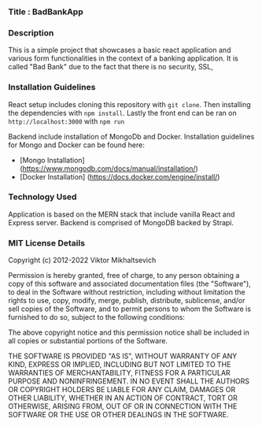 ### Title : BadBankApp

### Description

This is a simple project that showcases a basic react application and various form functionalities in the context of a banking application. It is called "Bad Bank" due to the fact that there is no security, SSL, 

### Installation Guidelines

React setup includes cloning this repository with `git clone`. Then installing the dependencies with `npm install`. Lastly the front end can be ran on `http://localhost:3000` with `npm run`

Backend include installation of MongoDb and Docker. Installation guidelines for Mongo and Docker can be found here:

- [Mongo Installation] (https://www.mongodb.com/docs/manual/installation/)
- [Docker Installation] (https://docs.docker.com/engine/install/)



### Technology Used

Application is based on the MERN stack that include vanilla React and Express server. Backend is comprised of MongoDB backed by Strapi.



### MIT License Details

Copyright (c) 2012-2022 Viktor Mikhaltsevich

Permission is hereby granted, free of charge, to any person obtaining
a copy of this software and associated documentation files (the
"Software"), to deal in the Software without restriction, including
without limitation the rights to use, copy, modify, merge, publish,
distribute, sublicense, and/or sell copies of the Software, and to
permit persons to whom the Software is furnished to do so, subject to
the following conditions:

The above copyright notice and this permission notice shall be
included in all copies or substantial portions of the Software.

THE SOFTWARE IS PROVIDED "AS IS", WITHOUT WARRANTY OF ANY KIND,
EXPRESS OR IMPLIED, INCLUDING BUT NOT LIMITED TO THE WARRANTIES OF
MERCHANTABILITY, FITNESS FOR A PARTICULAR PURPOSE AND
NONINFRINGEMENT. IN NO EVENT SHALL THE AUTHORS OR COPYRIGHT HOLDERS BE
LIABLE FOR ANY CLAIM, DAMAGES OR OTHER LIABILITY, WHETHER IN AN ACTION
OF CONTRACT, TORT OR OTHERWISE, ARISING FROM, OUT OF OR IN CONNECTION
WITH THE SOFTWARE OR THE USE OR OTHER DEALINGS IN THE SOFTWARE.

